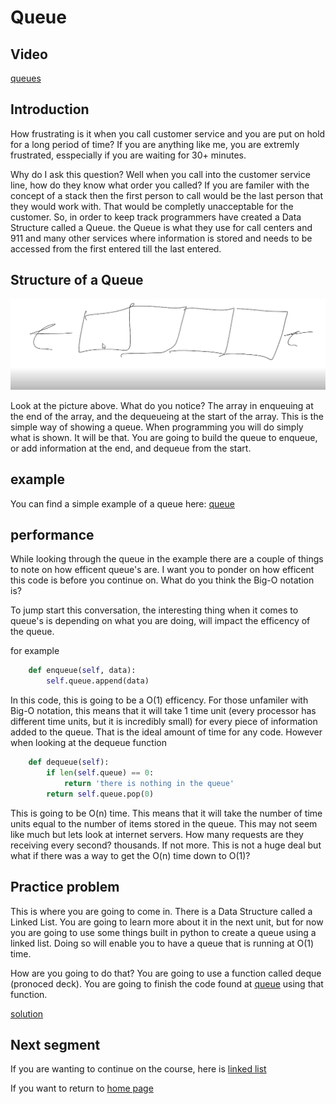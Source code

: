 # Queue

## Video 
[queues](queue.mp4)

## Introduction

How frustrating is it when you call customer service and you are put on hold for a long period of time? If you are anything like me, you are extremly frustrated, esspecially if you are waiting for 30+ minutes. 

Why do I ask this question? Well when you call into the customer service line, how do they know what order you called? If you are familer with the concept of a stack then the first person to call would be the last person that they would work with. That would be completly unacceptable for the customer. So, in order to keep track programmers have created a Data Structure called a Queue. the Queue is what they use for call centers and 911 and many other services where information is stored and needs to be accessed from the first entered till the last entered.

## Structure of a Queue

![drawing of queue](queue.png)

Look at the picture above. What do you notice? The array in enqueuing at the end of the array, and the dequeueing at the start of the array. This is the simple way of showing a queue. When programming you will do simply what is shown. It will be that. You are going to build the queue to enqueue, or add information at the end, and dequeue from the start.

## example

You can find a simple example of a queue here: [queue](queue_example.py)

## performance

While looking through the queue in the example there are a couple of things to note on how efficent queue's are. I want you to ponder on how efficent this code is before you continue on. What do you think the Big-O notation is?

To jump start this conversation, the interesting thing when it comes to queue's is depending on what you are doing, will impact the efficency of the queue.

for example

```python
    def enqueue(self, data):
        self.queue.append(data)
```

In this code, this is going to be a O(1) efficency. For those unfamiler with Big-O notation, this means that it will take 1 time unit (every processor has different time units, but it is incredibly small) for every piece of information added to the queue. That is the ideal amount of time for any code. However when looking at the dequeue function

```python
    def dequeue(self):
        if len(self.queue) == 0:
            return 'there is nothing in the queue'
        return self.queue.pop(0)
```

This is going to be O(n) time. This means that it will take the number of time units equal to the number of items stored in the queue. This may not seem like much but lets look at internet servers. How many requests are they receiving every second? thousands. If not more. This is not a huge deal but what if there was a way to get the O(n) time down to O(1)?

## Practice problem

This is where you are going to come in. There is a Data Structure called a Linked List. You are going to learn more about it in the next unit, but for now you are going to use some things built in python to create a queue using a linked list. Doing so will enable you to have a queue that is running at O(1) time. 

How are you going to do that? You are going to use a function called deque (pronoced deck). You are going to finish the code found at [queue](queue_practice.py) using that function.

[solution](queue_solution.py)

## Next segment

If you are wanting to continue on the course, here is [linked list](linked_list.md)

If you want to return to [home page](introduction.md)